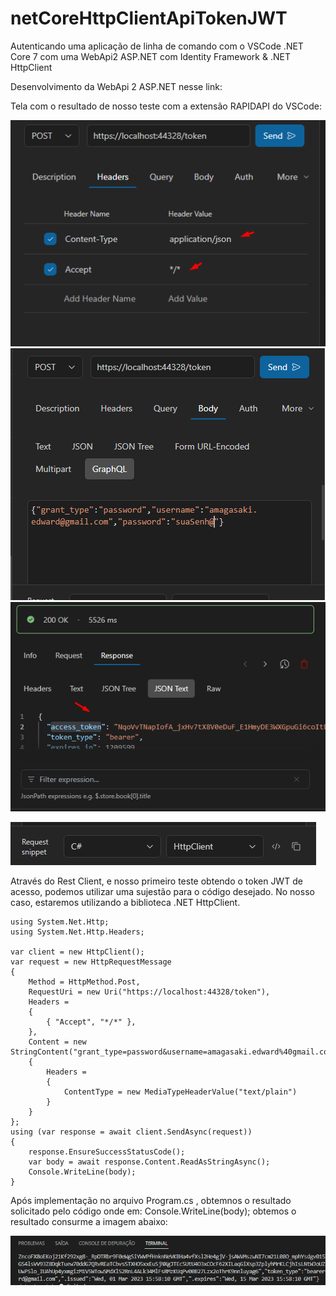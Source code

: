 

# netCoreHttpClientApiTokenJWT

Autenticando uma aplicação de linha de comando com o VSCode .NET Core 7 com uma WebApi2 ASP.NET com Identity Framework & .NET HttpClient

Desenvolvimento da WebApi 2 ASP.NET nesse link:

Tela com o resultado de nosso teste com a extensão RAPIDAPI do VSCode:

![Imagem 1](./img/img1.png "Imagem 1 desenvolvimento")
![Imagem 1](./img/img3.png "Imagem 1 desenvolvimento")
![Imagem 1](./img/img2.png "Imagem 1 desenvolvimento")

![Imagem 1](./img/img4.png "Imagem 1 desenvolvimento")

Através do Rest Client, e nosso primeiro teste obtendo o token JWT de acesso, podemos utilizar uma sujestão para o código desejado. No nosso caso, estaremos utilizando a biblioteca .NET HttpClient.

```
using System.Net.Http;
using System.Net.Http.Headers;

var client = new HttpClient();
var request = new HttpRequestMessage
{
    Method = HttpMethod.Post,
    RequestUri = new Uri("https://localhost:44328/token"),
    Headers =
    {
        { "Accept", "*/*" },
    },
    Content = new StringContent("grant_type=password&username=amagasaki.edward%40gmail.com&password=suaSenh@")
    {
        Headers =
        {
            ContentType = new MediaTypeHeaderValue("text/plain")
        }
    }
};
using (var response = await client.SendAsync(request))
{
    response.EnsureSuccessStatusCode();
    var body = await response.Content.ReadAsStringAsync();
    Console.WriteLine(body);
}
```
Após implementação no arquivo Program.cs , obtemnos o resultado solicitado pelo código onde em: Console.WriteLine(body); obtemos o resultado consurme a imagem abaixo:

![Imagem 1](./img/img6.png "Imagem 1 desenvolvimento")
